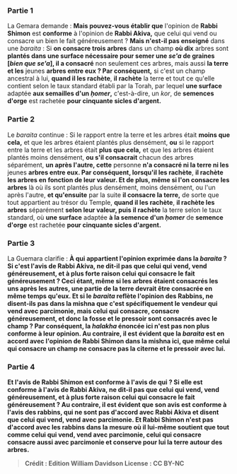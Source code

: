 
### Partie 1
La Gemara demande : <b>Mais pouvez-vous établir que</b> l'opinion de <b>Rabbi Shimon</b> est <b>conforme</b> à l'opinion de <b>Rabbi Akiva,</b> que celui qui vend ou consacre un bien le fait généreusement ? <b>Mais n'est-il pas enseigné</b> dans une <i>baraita</i> : Si <b>on consacre trois arbres</b> dans un champ <b>où dix</b> arbres sont <b>plantés dans une surface nécessaire pour semer une <i>se'a</i> de graines [<i>bien que se'a</i>], il a consacré</b> non seulement ces arbres, mais aussi <b>la terre et les</b> jeunes <b>arbres entre eux ? Par conséquent,</b> si c'est un champ ancestral à lui, <b>quand il les rachète</b>, <b>il rachète</b> la terre et tout ce qu'elle contient selon le taux standard établi par la Torah, par lequel <b>une surface</b> adaptée <b>aux semailles d'un <i>ḥomer</i>,</b> c'est-à-dire, un <i>kor</i>, de <b>semences d'orge</b> est rachetée <b>pour cinquante sicles d'argent.</b>

### Partie 2
Le <i>baraita</i> continue : Si le rapport entre la terre et les arbres était <b>moins que cela,</b> et que les arbres étaient plantés plus densément, <b>ou</b> si le rapport entre la terre et les arbres était <b>plus que cela,</b> et que les arbres étaient plantés moins densément, <b>ou s'il consacrait</b> chacun des arbres séparément, <b>un après l'autre, cette</b> personne <b>n'a consacré ni la terre ni les</b> jeunes <b>arbres entre eux. Par conséquent, lorsqu'il les rachète</b>, <b>il rachète les arbres en fonction de leur valeur. Et de plus, même si l'on consacre les arbres</b> là où ils sont plantés plus densément, moins densément, ou l'un après l'autre, <b>et qu'ensuite</b> par la suite <b>il consacre la terre,</b> de sorte que tout appartient au trésor du Temple, <b>quand il les rachète</b>, <b>il rachète les arbres</b> séparément <b>selon leur valeur, puis il rachète</b> la terre selon le taux standard, où <b>une surface</b> adaptée <b>à la semence d'un <i>ḥomer</i></b> de <b>semence d'orge</b> est rachetée <b>pour cinquante sicles d'argent. </b>

### Partie 3
La Guemara clarifie : <b>À qui appartient l'opinion exprimée dans la <i>baraita</i> ? <b>Si</b> c'est l'avis de <b>Rabbi Akiva, ne dit-il pas</b> que <b>celui qui vend, vend généreusement, et à plus forte raison celui qui consacre</b> le fait généreusement ? Ceci étant, même si les arbres étaient consacrés les uns après les autres, une partie de la terre devrait être consacrée en même temps qu'eux. Et <b>si</b> le <i>baraita</i> reflète l'opinion des <b>Rabbins, ne disent-ils pas</b> dans la mishna que <b>c'est</b> spécifiquement <b>le vendeur qui vend avec parcimonie, mais celui qui consacre, consacre généreusement,</b> et donc la fosse et le pressoir sont consacrés avec le champ ? Par conséquent, la <i>halakha</i> énoncée ici n'est pas non plus conforme à leur opinion. <b>Au contraire,</b> il est <b>évident</b> que la <i>baraita</i> <b>est</b> en accord avec l'opinion de <b>Rabbi Shimon</b> dans la mishna ici, que même celui qui consacre un champ ne consacre pas la citerne et le pressoir avec lui.

### Partie 4
<b>Et</b> l'avis de <b>Rabbi Shimon</b> est <b>conforme</b> à l'avis <b>de qui ? Si</b> elle est <b>conforme</b> à l'avis <b>de Rabbi Akiva, ne dit-il pas</b> que <b>celui qui vend, vend généreusement, et à plus forte raison celui qui consacre</b> le fait généreusement ? <b>Au contraire,</b> il est <b>évident</b> que son avis est <b>conforme</b> à l'avis <b>des rabbins,</b> qui ne sont pas d'accord avec Rabbi Akiva et disent que celui qui vend, vend avec parcimonie. <b>Et Rabbi Shimon</b> n'est pas d'accord avec les rabbins dans la mesure où <b>il</b> lui-même <b>soutient</b> que <b>tout comme celui qui vend, vend avec parcimonie, celui qui consacre consacre aussi avec parcimonie et conserve pour lui la terre</b> autour des arbres.

>Crédit : Edition William Davidson
>License : CC BY-NC